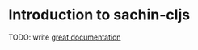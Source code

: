 # Introduction to sachin-cljs

TODO: write [great documentation](http://jacobian.org/writing/what-to-write/)
